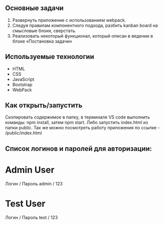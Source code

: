 ## Основные задачи
1. Развернуть приложение с использованием webpack.
2. Следуя правилам компонентного подхода, разбить kanban board на смысловые блоки, сверстать.
3. Реализовать некоторый функционал, который описан в ведении в блоке «Постановка задачи»

## Используемые технологии
- HTML
- CSS
- JavaScript
- Bootstrap
- WebPack

## Как открыть/запустить
Скопировать содержимое в папку, в терминале VS code выполнить команды: npm install, затем npm start.
Либо запустить index.html из папки public.
Так же можно посмотреть работу приложения по ссылке - /public/index.html

## Список логинов и паролей для авторизации:<br>

# Admin User
Логин / Пароль
admin / 123

# Test User
Логин / Пароль
test / 123
